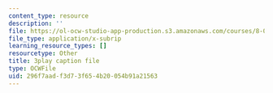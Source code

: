 ```yaml
---
content_type: resource
description: ''
file: https://ol-ocw-studio-app-production.s3.amazonaws.com/courses/8-01sc-classical-mechanics-fall-2016/296f7aadf3d73f654b20054b91a21563_pb5hUGBjS3A.srt
file_type: application/x-subrip
learning_resource_types: []
resourcetype: Other
title: 3play caption file
type: OCWFile
uid: 296f7aad-f3d7-3f65-4b20-054b91a21563
---
```

